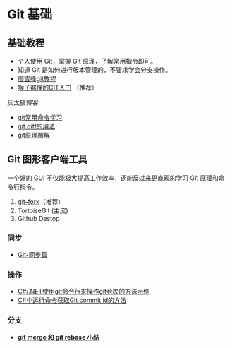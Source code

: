 # Git 基础

## 基础教程

- 个人使用 Git，掌握 Git 原理，了解常用指令即可。
- 知道 Git 是如何进行版本管理的，不要求学会分支操作。
- [廖雪峰git教程](https://www.liaoxuefeng.com/wiki/896043488029600/896954074659008)
- [猴子都懂的GIT入门](https://backlog.com/git-tutorial/cn/) （推荐）

灰太狼博客

* [git常用命令学习](https://www.cnblogs.com/cb0327/p/5052081.html)
* [git diff的用法](https://www.cnblogs.com/cb0327/p/5051197.html)
* [git原理图解](https://www.cnblogs.com/cb0327/p/5066685.html)

## Git 图形客户端工具

一个好的 GUI 不仅能极大提高工作效率，还能反过来更直观的学习 Git 原理和命令行指令。

1. [git-fork](https://www.git-fork.com/)（推荐）
2. TortoiseGit \(主流\)
3. Github Destop

### 同步

- [Git-同步篇](git-sync.md)
### 操作

- [C#/.NET使用git命令行来操作git仓库的方法示例](https://www.jb51.net/article/158808.htm)
- [C#中运行命令获取Git commit id的方法](https://blog.csdn.net/lingyanpi/article/details/72472958)
### 分支

- [**git merge 和 git rebase 小结**](https://www.cnblogs.com/cb0327/p/5065579.html)
